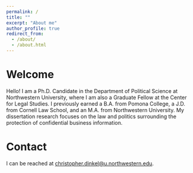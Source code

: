 ```yaml
---
permalink: /
title: ""
excerpt: "About me"
author_profile: true
redirect_from: 
  - /about/
  - /about.html
---
```


Welcome
======
Hello!  I am a Ph.D. Candidate in the Department of Political Science at Northwestern University, where I am also a Graduate Fellow at the Center for Legal Studies.  I previously earned a B.A. from Pomona College, a J.D. from Cornell Law School, and an M.A. from Northwestern University.  My dissertation research focuses on the law and politics surrounding the protection of confidential business information.

Contact
======
I can be reached at christopher.dinkel@u.northwestern.edu.
